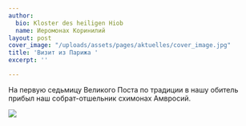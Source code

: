 ```yaml
---
author:
  bio: Kloster des heiligen Hiob
  name: Иеромонах Коринилий
layout: post
cover_image: "/uploads/assets/pages/aktuelles/cover_image.jpg"
title: 'Визит из Парижа '
excerpt: ''

---
```

На первую седьмицу Великого Поста по традиции в нашу обитель прибыл наш собрат-отшельник схимонах Амвросий.

![](https://res.cloudinary.com/hiobmon/image/upload/v1615826956/media/2021/photo_2021-03-15_17-31-32_sq8voz.jpg)